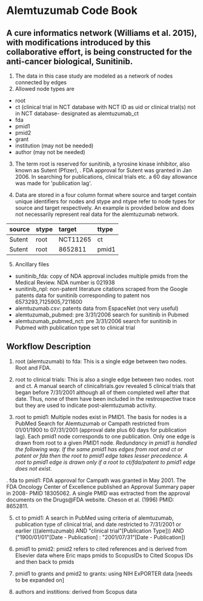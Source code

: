 #  Alemtuzumab Code Book

## A cure informatics network (Williams et al. 2015), with modifications introduced by this collaborative effort, is being constructed for the anti-cancer biological, Sunitinib. 

1. The data in this case study are modeled as a network of nodes connected by edges
2. Allowed node types are
  * root
  * ct (clinical trial in NCT database with NCT ID as uid or clinical trial(s) not in NCT database- designated as alemtuzumab_ct
  * fda
  * pmid1
  * pmid2
  * grant
  * institution (may not be needed)
  * author (may not be needed)

3. The term root is reserved for sunitinib, a tyrosine kinase inhibitor, also known as Sutent (Pfizer), . FDA approval for Sutent was granted in Jan 2006. In searching for publications, 
clinical trials etc. a 60 day allowance was made for 'publication lag'.

4. Data are stored in a four column format where source and target contain unique identifiers for nodes and stype and ntype refer to node types for source and target respectively. An example 
is provided below and does not necessarily represent real data for the alemtuzumab network.

| source | stype | target | ttype |
|  :---   | :--- | :--- | :--- |
| Sutent | root | NCT11265 | ct |
| Sutent | root | 8652811  | pmid1 |

5. Ancillary files
  * sunitinib_fda: copy of NDA approval includes multiple pmids from the Medical Review. NDA number is 021938
  * sunitinib_npl: non-patent literature citations scraped from the Google patents data for sunitinib corresponding to patent nos 6573293,7125905,7211600
  * alemtuzumab.csv: patents data from EspaceNet (not very useful)
  * alemtuzumab_pubmed: pre 3/31/2006 search for sunitinib in Pubmed
  * alemtuzumab_pubmed_nct: pre 3/31/2006 search for sunitinib in Pubmed with publication type set to clinical trial

## Workflow Description

1. root (alemtuzumab) to fda: This is a single edge between two nodes. Root and FDA.
2. root to clinical trials: This is also a single edge between two nodes. root and ct. A manual search of clinicaltrials.gov revealed 5 clinical trials that began before 7/31/2001 
although all of them completed well after that date. Thus, none of them have been included in the restrospective trace but they are used to indicate post-alemtuzumab activity. 

3. root to pmid1: Multiple nodes exist in PMID1. The basis for nodes is a PubMed Search for Alemtuzumab or Campath restricted from 01/01/1900 to 07/31/2001 (approval date plus
60 days for publication lag). Each pmid1 node corresponds to one publication. Only one edge is drawn from root to a given PMID1 node. *Redundancy in pmid1 is handled the following way. If the same pmid1 has edges from root and ct or patent or fda 
then the root to pmid1 edge takes lesser precedence. A root to pmid1 edge is drawn only if a root to ct/fda/patent to pmid1 edge does not exist.*

. fda to pmid1:  FDA approval for Campath was granted in May 2001. The FDA Oncology Center of  Excellence published an Approval Summary paper in 2008- PMID 18305062. A single 
PMID was  extracted from the approval documents on the Drugs@FDA website. Cheson et al. (1996) PMID: 8652811. 

5. ct to pmid1: A  search in PubMed using criteria of alemtuzumab, publication type of clinical trial, and date restricted to 7/31/2001 or earlier (((alemtuzumab) AND "clinical trial"[Publication Type])) AND ("1900/01/01"[Date - Publication] : "2001/07/31"[Date - Publication]) 

6. pmid1 to pmid2: pmid2 refers to cited references and is derived from Elsevier data where Eric maps pmids to ScopusIDs to Cited Scopus IDs and then back to pmids

7. pmid1 to grants and pmid2 to grants: using NIH ExPORTER data [needs to be expanded on]

8. authors and institions: derived from Scopus data
 











